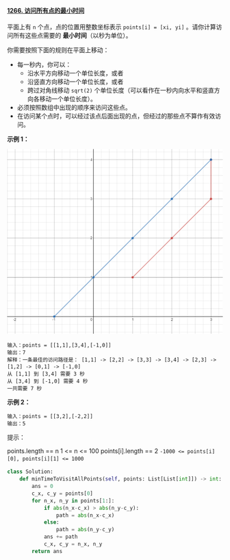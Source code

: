 #### [1266. 访问所有点的最小时间](https://leetcode.cn/problems/minimum-time-visiting-all-points/)

平面上有 `n` 个点，点的位置用整数坐标表示 `points[i] = [xi, yi]` 。请你计算访问所有这些点需要的 **最小时间**（以秒为单位）。

你需要按照下面的规则在平面上移动：

- 每一秒内，你可以：
  - 沿水平方向移动一个单位长度，或者
  - 沿竖直方向移动一个单位长度，或者
  - 跨过对角线移动 `sqrt(2)` 个单位长度（可以看作在一秒内向水平和竖直方向各移动一个单位长度）。
- 必须按照数组中出现的顺序来访问这些点。
- 在访问某个点时，可以经过该点后面出现的点，但经过的那些点不算作有效访问。

**示例 1：**

![img](../../img/1626_example_1.png)

```
输入：points = [[1,1],[3,4],[-1,0]]
输出：7
解释：一条最佳的访问路径是： [1,1] -> [2,2] -> [3,3] -> [3,4] -> [2,3] -> [1,2] -> [0,1] -> [-1,0]   
从 [1,1] 到 [3,4] 需要 3 秒 
从 [3,4] 到 [-1,0] 需要 4 秒
一共需要 7 秒
```

**示例 2：**

```
输入：points = [[3,2],[-2,2]]
输出：5
```

提示：

points.length == n
1 <= n <= 100
points[i].length == 2
`-1000 <= points[i][0], points[i][1] <= 1000`





```python
class Solution:
    def minTimeToVisitAllPoints(self, points: List[List[int]]) -> int:
        ans = 0
        c_x, c_y = points[0]
        for n_x, n_y in points[1:]:
            if abs(n_x-c_x) > abs(n_y-c_y):
                path = abs(n_x-c_x)
            else:
                path = abs(n_y-c_y)
            ans += path
            c_x, c_y = n_x, n_y
        return ans
```
